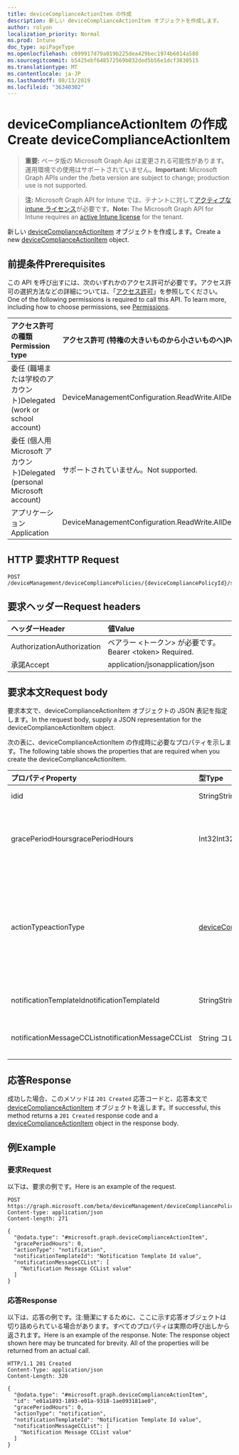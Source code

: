 ```yaml
---
title: deviceComplianceActionItem の作成
description: 新しい deviceComplianceActionItem オブジェクトを作成します。
author: rolyon
localization_priority: Normal
ms.prod: Intune
doc_type: apiPageType
ms.openlocfilehash: c099917d79a019b225dea429bec1974b6014a580
ms.sourcegitcommit: b5425ebf648572569b032ded5b56e1dcf3830515
ms.translationtype: MT
ms.contentlocale: ja-JP
ms.lasthandoff: 08/13/2019
ms.locfileid: "36340302"
---
```

# <a name="create-devicecomplianceactionitem"></a><span data-ttu-id="cdab5-103">deviceComplianceActionItem の作成</span><span class="sxs-lookup"><span data-stu-id="cdab5-103">Create deviceComplianceActionItem</span></span>

> <span data-ttu-id="cdab5-104">**重要:** ベータ版の Microsoft Graph Api は変更される可能性があります。運用環境での使用はサポートされていません。</span><span class="sxs-lookup"><span data-stu-id="cdab5-104">**Important:** Microsoft Graph APIs under the /beta version are subject to change; production use is not supported.</span></span>

> <span data-ttu-id="cdab5-105">**注:** Microsoft Graph API for Intune では、テナントに対して[アクティブな intune ライセンス](https://go.microsoft.com/fwlink/?linkid=839381)が必要です。</span><span class="sxs-lookup"><span data-stu-id="cdab5-105">**Note:** The Microsoft Graph API for Intune requires an [active Intune license](https://go.microsoft.com/fwlink/?linkid=839381) for the tenant.</span></span>

<span data-ttu-id="cdab5-106">新しい [deviceComplianceActionItem](../resources/intune-deviceconfig-devicecomplianceactionitem.md) オブジェクトを作成します。</span><span class="sxs-lookup"><span data-stu-id="cdab5-106">Create a new [deviceComplianceActionItem](../resources/intune-deviceconfig-devicecomplianceactionitem.md) object.</span></span>

## <a name="prerequisites"></a><span data-ttu-id="cdab5-107">前提条件</span><span class="sxs-lookup"><span data-stu-id="cdab5-107">Prerequisites</span></span>
<span data-ttu-id="cdab5-p101">この API を呼び出すには、次のいずれかのアクセス許可が必要です。アクセス許可の選択方法などの詳細については、「[アクセス許可](/graph/permissions-reference)」を参照してください。</span><span class="sxs-lookup"><span data-stu-id="cdab5-p101">One of the following permissions is required to call this API. To learn more, including how to choose permissions, see [Permissions](/graph/permissions-reference).</span></span>

|<span data-ttu-id="cdab5-110">アクセス許可の種類</span><span class="sxs-lookup"><span data-stu-id="cdab5-110">Permission type</span></span>|<span data-ttu-id="cdab5-111">アクセス許可 (特権の大きいものから小さいものへ)</span><span class="sxs-lookup"><span data-stu-id="cdab5-111">Permissions (from most to least privileged)</span></span>|
|:---|:---|
|<span data-ttu-id="cdab5-112">委任 (職場または学校のアカウント)</span><span class="sxs-lookup"><span data-stu-id="cdab5-112">Delegated (work or school account)</span></span>|<span data-ttu-id="cdab5-113">DeviceManagementConfiguration.ReadWrite.All</span><span class="sxs-lookup"><span data-stu-id="cdab5-113">DeviceManagementConfiguration.ReadWrite.All</span></span>|
|<span data-ttu-id="cdab5-114">委任 (個人用 Microsoft アカウント)</span><span class="sxs-lookup"><span data-stu-id="cdab5-114">Delegated (personal Microsoft account)</span></span>|<span data-ttu-id="cdab5-115">サポートされていません。</span><span class="sxs-lookup"><span data-stu-id="cdab5-115">Not supported.</span></span>|
|<span data-ttu-id="cdab5-116">アプリケーション</span><span class="sxs-lookup"><span data-stu-id="cdab5-116">Application</span></span>|<span data-ttu-id="cdab5-117">DeviceManagementConfiguration.ReadWrite.All</span><span class="sxs-lookup"><span data-stu-id="cdab5-117">DeviceManagementConfiguration.ReadWrite.All</span></span>|

## <a name="http-request"></a><span data-ttu-id="cdab5-118">HTTP 要求</span><span class="sxs-lookup"><span data-stu-id="cdab5-118">HTTP Request</span></span>
<!-- {
  "blockType": "ignored"
}
-->
``` http
POST /deviceManagement/deviceCompliancePolicies/{deviceCompliancePolicyId}/scheduledActionsForRule/{deviceComplianceScheduledActionForRuleId}/scheduledActionConfigurations
```

## <a name="request-headers"></a><span data-ttu-id="cdab5-119">要求ヘッダー</span><span class="sxs-lookup"><span data-stu-id="cdab5-119">Request headers</span></span>
|<span data-ttu-id="cdab5-120">ヘッダー</span><span class="sxs-lookup"><span data-stu-id="cdab5-120">Header</span></span>|<span data-ttu-id="cdab5-121">値</span><span class="sxs-lookup"><span data-stu-id="cdab5-121">Value</span></span>|
|:---|:---|
|<span data-ttu-id="cdab5-122">Authorization</span><span class="sxs-lookup"><span data-stu-id="cdab5-122">Authorization</span></span>|<span data-ttu-id="cdab5-123">ベアラー &lt;トークン&gt; が必要です。</span><span class="sxs-lookup"><span data-stu-id="cdab5-123">Bearer &lt;token&gt; Required.</span></span>|
|<span data-ttu-id="cdab5-124">承諾</span><span class="sxs-lookup"><span data-stu-id="cdab5-124">Accept</span></span>|<span data-ttu-id="cdab5-125">application/json</span><span class="sxs-lookup"><span data-stu-id="cdab5-125">application/json</span></span>|

## <a name="request-body"></a><span data-ttu-id="cdab5-126">要求本文</span><span class="sxs-lookup"><span data-stu-id="cdab5-126">Request body</span></span>
<span data-ttu-id="cdab5-127">要求本文で、deviceComplianceActionItem オブジェクトの JSON 表記を指定します。</span><span class="sxs-lookup"><span data-stu-id="cdab5-127">In the request body, supply a JSON representation for the deviceComplianceActionItem object.</span></span>

<span data-ttu-id="cdab5-128">次の表に、deviceComplianceActionItem の作成時に必要なプロパティを示します。</span><span class="sxs-lookup"><span data-stu-id="cdab5-128">The following table shows the properties that are required when you create the deviceComplianceActionItem.</span></span>

|<span data-ttu-id="cdab5-129">プロパティ</span><span class="sxs-lookup"><span data-stu-id="cdab5-129">Property</span></span>|<span data-ttu-id="cdab5-130">型</span><span class="sxs-lookup"><span data-stu-id="cdab5-130">Type</span></span>|<span data-ttu-id="cdab5-131">説明</span><span class="sxs-lookup"><span data-stu-id="cdab5-131">Description</span></span>|
|:---|:---|:---|
|<span data-ttu-id="cdab5-132">id</span><span class="sxs-lookup"><span data-stu-id="cdab5-132">id</span></span>|<span data-ttu-id="cdab5-133">String</span><span class="sxs-lookup"><span data-stu-id="cdab5-133">String</span></span>|<span data-ttu-id="cdab5-134">エンティティのキー。</span><span class="sxs-lookup"><span data-stu-id="cdab5-134">Key of the entity.</span></span>|
|<span data-ttu-id="cdab5-135">gracePeriodHours</span><span class="sxs-lookup"><span data-stu-id="cdab5-135">gracePeriodHours</span></span>|<span data-ttu-id="cdab5-136">Int32</span><span class="sxs-lookup"><span data-stu-id="cdab5-136">Int32</span></span>|<span data-ttu-id="cdab5-137">アクションが実行されるまでの待機時間。</span><span class="sxs-lookup"><span data-stu-id="cdab5-137">Number of hours to wait till the action will be enforced.</span></span> <span data-ttu-id="cdab5-138">有効な値は 0 から 8760 までです</span><span class="sxs-lookup"><span data-stu-id="cdab5-138">Valid values 0 to 8760</span></span>|
|<span data-ttu-id="cdab5-139">actionType</span><span class="sxs-lookup"><span data-stu-id="cdab5-139">actionType</span></span>|[<span data-ttu-id="cdab5-140">deviceComplianceActionType</span><span class="sxs-lookup"><span data-stu-id="cdab5-140">deviceComplianceActionType</span></span>](../resources/intune-deviceconfig-devicecomplianceactiontype.md)|<span data-ttu-id="cdab5-141">実行するアクション。</span><span class="sxs-lookup"><span data-stu-id="cdab5-141">What action to take.</span></span> <span data-ttu-id="cdab5-142">可能な値は、`noAction`、`notification`、`block`、`retire`、`wipe`、`removeResourceAccessProfiles`、`pushNotification`、`remoteLock` です。</span><span class="sxs-lookup"><span data-stu-id="cdab5-142">Possible values are: `noAction`, `notification`, `block`, `retire`, `wipe`, `removeResourceAccessProfiles`, `pushNotification`, `remoteLock`.</span></span>|
|<span data-ttu-id="cdab5-143">notificationTemplateId</span><span class="sxs-lookup"><span data-stu-id="cdab5-143">notificationTemplateId</span></span>|<span data-ttu-id="cdab5-144">String</span><span class="sxs-lookup"><span data-stu-id="cdab5-144">String</span></span>|<span data-ttu-id="cdab5-145">使用する通知メッセージ テンプレート</span><span class="sxs-lookup"><span data-stu-id="cdab5-145">What notification Message template to use</span></span>|
|<span data-ttu-id="cdab5-146">notificationMessageCCList</span><span class="sxs-lookup"><span data-stu-id="cdab5-146">notificationMessageCCList</span></span>|<span data-ttu-id="cdab5-147">String コレクション</span><span class="sxs-lookup"><span data-stu-id="cdab5-147">String collection</span></span>|<span data-ttu-id="cdab5-148">この通知メッセージの CC に設定するグループ ID のリスト。</span><span class="sxs-lookup"><span data-stu-id="cdab5-148">A list of group IDs to speicify who to CC this notification message to.</span></span>|



## <a name="response"></a><span data-ttu-id="cdab5-149">応答</span><span class="sxs-lookup"><span data-stu-id="cdab5-149">Response</span></span>
<span data-ttu-id="cdab5-150">成功した場合、このメソッドは `201 Created` 応答コードと、応答本文で [deviceComplianceActionItem](../resources/intune-deviceconfig-devicecomplianceactionitem.md) オブジェクトを返します。</span><span class="sxs-lookup"><span data-stu-id="cdab5-150">If successful, this method returns a `201 Created` response code and a [deviceComplianceActionItem](../resources/intune-deviceconfig-devicecomplianceactionitem.md) object in the response body.</span></span>

## <a name="example"></a><span data-ttu-id="cdab5-151">例</span><span class="sxs-lookup"><span data-stu-id="cdab5-151">Example</span></span>

### <a name="request"></a><span data-ttu-id="cdab5-152">要求</span><span class="sxs-lookup"><span data-stu-id="cdab5-152">Request</span></span>
<span data-ttu-id="cdab5-153">以下は、要求の例です。</span><span class="sxs-lookup"><span data-stu-id="cdab5-153">Here is an example of the request.</span></span>
``` http
POST https://graph.microsoft.com/beta/deviceManagement/deviceCompliancePolicies/{deviceCompliancePolicyId}/scheduledActionsForRule/{deviceComplianceScheduledActionForRuleId}/scheduledActionConfigurations
Content-type: application/json
Content-length: 271

{
  "@odata.type": "#microsoft.graph.deviceComplianceActionItem",
  "gracePeriodHours": 0,
  "actionType": "notification",
  "notificationTemplateId": "Notification Template Id value",
  "notificationMessageCCList": [
    "Notification Message CCList value"
  ]
}
```

### <a name="response"></a><span data-ttu-id="cdab5-154">応答</span><span class="sxs-lookup"><span data-stu-id="cdab5-154">Response</span></span>
<span data-ttu-id="cdab5-p104">以下は、応答の例です。注:簡潔にするために、ここに示す応答オブジェクトは切り詰められている場合があります。すべてのプロパティは実際の呼び出しから返されます。</span><span class="sxs-lookup"><span data-stu-id="cdab5-p104">Here is an example of the response. Note: The response object shown here may be truncated for brevity. All of the properties will be returned from an actual call.</span></span>
``` http
HTTP/1.1 201 Created
Content-Type: application/json
Content-Length: 320

{
  "@odata.type": "#microsoft.graph.deviceComplianceActionItem",
  "id": "e01a1893-1893-e01a-9318-1ae093181ae0",
  "gracePeriodHours": 0,
  "actionType": "notification",
  "notificationTemplateId": "Notification Template Id value",
  "notificationMessageCCList": [
    "Notification Message CCList value"
  ]
}
```






